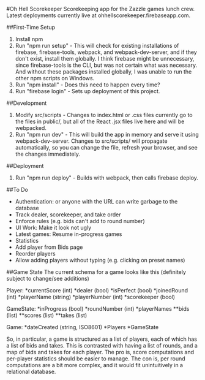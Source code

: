 #Oh Hell Scorekeeper
Scorekeeping app for the Zazzle games lunch crew. Latest deployments currently live at ohhellscorekeeper.firebaseapp.com.

##First-Time Setup
1. Install npm
2. Run "npm run setup" - This will check for existing installations of firebase, firebase-tools, webpack, and webpack-dev-server, and if they don't exist, install them globally. I think firebase might be unnecessary, since firebase-tools is the CLI, but was not certain what was necessary. And without these packages installed globally, I was unable to run the other npm scripts on Windows.
3. Run "npm install" - Does this need to happen every time?
4. Run "firebase login" - Sets up deployment of this project.

##Development
1. Modify src/scripts - Changes to index.html or .css files currently go to the files in public/, but all of the React .jsx files live here and will be webpacked.
2. Run "npm run dev" - This will build the app in memory and serve it using webpack-dev-server. Changes to src/scripts/ will propagate automatically, so you can change the file, refresh your browser, and see the changes immediately.

##Deployment
1. Run "npm run deploy" - Builds with webpack, then calls firebase deploy.

##To Do
* Authentication: or anyone with the URL can write garbage to the database
* Track dealer, scorekeeper, and take order
* Enforce rules (e.g. bids can't add to round number)
* UI Work: Make it look not ugly
* Latest games: Resume in-progress games
* Statistics 
* Add player from Bids page
* Reorder players
* Allow adding players without typing (e.g. clicking on preset names)

##Game State
The current schema for a game looks like this (definitely subject to change/see additions)

Player:
*currentScore (int)
*dealer (bool)
*isPerfect (bool)
*joinedRound (int)
*playerName (string)
*playerNumber (int)
*scorekeeper (bool)

GameState:
*inProgress (bool)
*roundNumber (int)
*playerNames
**bids (list)
**scores (list)
**takes (list)

Game:
*dateCreated (string, ISO8601)
*Players
*GameState

So, in particular, a game is structured as a list of players, each of which has a list of bids and takes. This is contrasted with having a list of rounds, and a map of bids and takes for each player. The pro is, score computations and per-player statistics should be easier to manage. The con is, per round computations are a bit more complex, and it would fit unintuitively in a relational database.